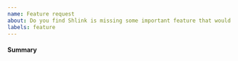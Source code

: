 ```yaml
---
name: Feature request
about: Do you find Shlink is missing some important feature that would make it more useful?
labels: feature
---
```


#### Summary

<!-- Describe the new feature you would like to request. -->
